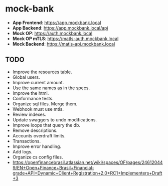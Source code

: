 # mock-bank

- **App Frontend**: https://app.mockbank.local
- **App Backend**: https://app.mockbank.local/api
- **Mock OP**: https://auth.mockbank.local
- **Mock OP mTLS**: https://matls-auth.mockbank.local
- **Mock Backend**: https://matls-api.mockbank.local

## TODO
- Improve the resources table.
- Global users.
- Improve current amount.
- Use the same names as in the specs.
- Improve the html.
- Conformance tests.
- Organize sql files. Merge them.
- Webhook must use mtls.
- Review indexes.
- Update swaggers to undo modifications.
- Improve loops that query the db.
- Remove descriptions.
- Accounts overdraft limits.
- Transactions.
- Improve error handling.
- Add logs.
- Organize cs config files.
- https://openfinancebrasil.atlassian.net/wiki/spaces/OF/pages/246120449/EN+Open+Finance+Brasil+Financial-grade+API+Dynamic+Client+Registration+2.0+RC1+Implementers+Draft+3
